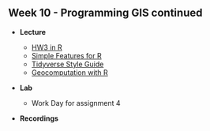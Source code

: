 ## Week 10 - Programming GIS continued

-   **Lecture**
    - [HW3 in R](HW3_R.zip)
    - [Simple Features for R](https://r-spatial.github.io/sf/index.html)
    - [Tidyverse Style Guide](https://style.tidyverse.org/)
    - [Geocomputation with R](https://r.geocompx.org/index.html)
    
-   **Lab**
    - Work Day for assignment 4
    
-   **Recordings**
